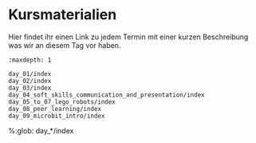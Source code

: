 # Kursmaterialien

Hier findet ihr einen Link zu jedem Termin mit einer kurzen
Beschreibung was wir an diesem Tag vor haben.


```{toctree}
:maxdepth: 1

day_01/index
day_02/index
day_03/index
day_04_soft_skills_communication_and_presentation/index
day_05_to_07_lego_robots/index
day_08_peer_learning/index
day_09_microbit_intro/index
```

%:glob: day_*/index
